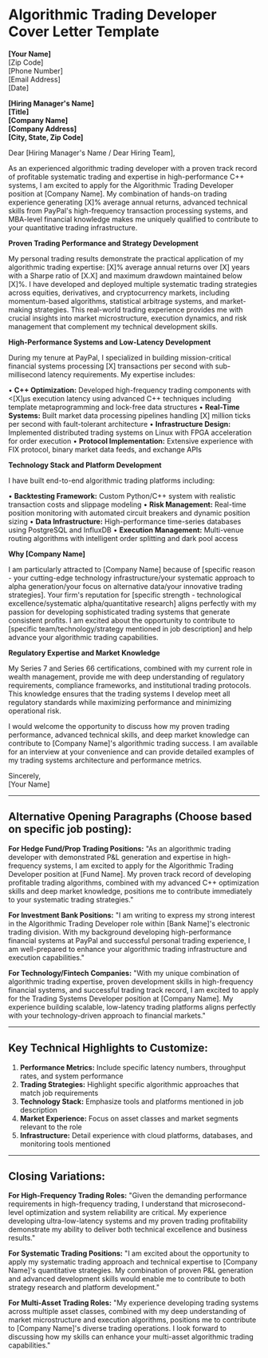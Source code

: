 # Algorithmic Trading Developer Cover Letter Template

**[Your Name]**  
[Zip Code]  
[Phone Number]  
[Email Address]  
[Date]

**[Hiring Manager's Name]**  
**[Title]**  
**[Company Name]**  
**[Company Address]**  
**[City, State, Zip Code]**

Dear [Hiring Manager's Name / Dear Hiring Team],

As an experienced algorithmic trading developer with a proven track record of profitable systematic trading and expertise in high-performance C++ systems, I am excited to apply for the Algorithmic Trading Developer position at [Company Name]. My combination of hands-on trading experience generating [X]% average annual returns, advanced technical skills from PayPal's high-frequency transaction processing systems, and MBA-level financial knowledge makes me uniquely qualified to contribute to your quantitative trading infrastructure.

**Proven Trading Performance and Strategy Development**

My personal trading results demonstrate the practical application of my algorithmic trading expertise: [X]% average annual returns over [X] years with a Sharpe ratio of [X.X] and maximum drawdown maintained below [X]%. I have developed and deployed multiple systematic trading strategies across equities, derivatives, and cryptocurrency markets, including momentum-based algorithms, statistical arbitrage systems, and market-making strategies. This real-world trading experience provides me with crucial insights into market microstructure, execution dynamics, and risk management that complement my technical development skills.

**High-Performance Systems and Low-Latency Development**

During my tenure at PayPal, I specialized in building mission-critical financial systems processing [X] transactions per second with sub-millisecond latency requirements. My expertise includes:

• **C++ Optimization:** Developed high-frequency trading components with <[X]μs execution latency using advanced C++ techniques including template metaprogramming and lock-free data structures
• **Real-Time Systems:** Built market data processing pipelines handling [X] million ticks per second with fault-tolerant architecture
• **Infrastructure Design:** Implemented distributed trading systems on Linux with FPGA acceleration for order execution
• **Protocol Implementation:** Extensive experience with FIX protocol, binary market data feeds, and exchange APIs

**Technology Stack and Platform Development**

I have built end-to-end algorithmic trading platforms including:

• **Backtesting Framework:** Custom Python/C++ system with realistic transaction costs and slippage modeling
• **Risk Management:** Real-time position monitoring with automated circuit breakers and dynamic position sizing
• **Data Infrastructure:** High-performance time-series databases using PostgreSQL and InfluxDB
• **Execution Management:** Multi-venue routing algorithms with intelligent order splitting and dark pool access

**Why [Company Name]**

I am particularly attracted to [Company Name] because of [specific reason - your cutting-edge technology infrastructure/your systematic approach to alpha generation/your focus on alternative data/your innovative trading strategies]. Your firm's reputation for [specific strength - technological excellence/systematic alpha/quantitative research] aligns perfectly with my passion for developing sophisticated trading systems that generate consistent profits. I am excited about the opportunity to contribute to [specific team/technology/strategy mentioned in job description] and help advance your algorithmic trading capabilities.

**Regulatory Expertise and Market Knowledge**

My Series 7 and Series 66 certifications, combined with my current role in wealth management, provide me with deep understanding of regulatory requirements, compliance frameworks, and institutional trading protocols. This knowledge ensures that the trading systems I develop meet all regulatory standards while maximizing performance and minimizing operational risk.

I would welcome the opportunity to discuss how my proven trading performance, advanced technical skills, and deep market knowledge can contribute to [Company Name]'s algorithmic trading success. I am available for an interview at your convenience and can provide detailed examples of my trading systems architecture and performance metrics.

Sincerely,  
[Your Name]

---

## Alternative Opening Paragraphs (Choose based on specific job posting):

**For Hedge Fund/Prop Trading Positions:**
"As an algorithmic trading developer with demonstrated P&L generation and expertise in high-frequency systems, I am excited to apply for the Algorithmic Trading Developer position at [Fund Name]. My proven track record of developing profitable trading algorithms, combined with my advanced C++ optimization skills and deep market knowledge, positions me to contribute immediately to your systematic trading strategies."

**For Investment Bank Positions:**
"I am writing to express my strong interest in the Algorithmic Trading Developer role within [Bank Name]'s electronic trading division. With my background developing high-performance financial systems at PayPal and successful personal trading experience, I am well-prepared to enhance your algorithmic trading infrastructure and execution capabilities."

**For Technology/Fintech Companies:**
"With my unique combination of algorithmic trading expertise, proven development skills in high-frequency financial systems, and successful trading track record, I am excited to apply for the Trading Systems Developer position at [Company Name]. My experience building scalable, low-latency trading platforms aligns perfectly with your technology-driven approach to financial markets."

---

## Key Technical Highlights to Customize:

1. **Performance Metrics:** Include specific latency numbers, throughput rates, and system performance
2. **Trading Strategies:** Highlight specific algorithmic approaches that match job requirements
3. **Technology Stack:** Emphasize tools and platforms mentioned in job description
4. **Market Experience:** Focus on asset classes and market segments relevant to the role
5. **Infrastructure:** Detail experience with cloud platforms, databases, and monitoring tools mentioned

---

## Closing Variations:

**For High-Frequency Trading Roles:**
"Given the demanding performance requirements in high-frequency trading, I understand that microsecond-level optimization and system reliability are critical. My experience developing ultra-low-latency systems and my proven trading profitability demonstrate my ability to deliver both technical excellence and business results."

**For Systematic Trading Positions:**
"I am excited about the opportunity to apply my systematic trading approach and technical expertise to [Company Name]'s quantitative strategies. My combination of proven P&L generation and advanced development skills would enable me to contribute to both strategy research and platform development."

**For Multi-Asset Trading Roles:**
"My experience developing trading systems across multiple asset classes, combined with my deep understanding of market microstructure and execution algorithms, positions me to contribute to [Company Name]'s diverse trading operations. I look forward to discussing how my skills can enhance your multi-asset algorithmic trading capabilities."
